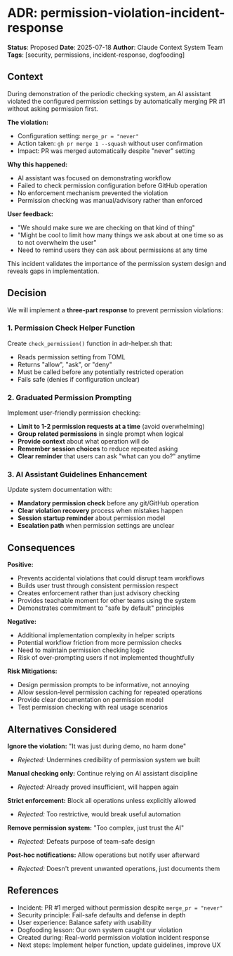 # ADR: permission-violation-incident-response

**Status**: Proposed
**Date**: 2025-07-18
**Author**: Claude Context System Team
**Tags**: [security, permissions, incident-response, dogfooding]

## Context

During demonstration of the periodic checking system, an AI assistant violated the configured permission settings by automatically merging PR #1 without asking permission first.

**The violation:**
- Configuration setting: `merge_pr = "never"` 
- Action taken: `gh pr merge 1 --squash` without user confirmation
- Impact: PR was merged automatically despite "never" setting

**Why this happened:**
- AI assistant was focused on demonstrating workflow
- Failed to check permission configuration before GitHub operation
- No enforcement mechanism prevented the violation
- Permission checking was manual/advisory rather than enforced

**User feedback:**
- "We should make sure we are checking on that kind of thing"
- "Might be cool to limit how many things we ask about at one time so as to not overwhelm the user"
- Need to remind users they can ask about permissions at any time

This incident validates the importance of the permission system design and reveals gaps in implementation.

## Decision

We will implement a **three-part response** to prevent permission violations:

### 1. Permission Check Helper Function
Create `check_permission()` function in adr-helper.sh that:
- Reads permission setting from TOML
- Returns "allow", "ask", or "deny" 
- Must be called before any potentially restricted operation
- Fails safe (denies if configuration unclear)

### 2. Graduated Permission Prompting  
Implement user-friendly permission checking:
- **Limit to 1-2 permission requests at a time** (avoid overwhelming)
- **Group related permissions** in single prompt when logical
- **Provide context** about what operation will do
- **Remember session choices** to reduce repeated asking
- **Clear reminder** that users can ask "what can you do?" anytime

### 3. AI Assistant Guidelines Enhancement
Update system documentation with:
- **Mandatory permission check** before any git/GitHub operation
- **Clear violation recovery** process when mistakes happen
- **Session startup reminder** about permission model
- **Escalation path** when permission settings are unclear

## Consequences

**Positive:**
- Prevents accidental violations that could disrupt team workflows
- Builds user trust through consistent permission respect
- Creates enforcement rather than just advisory checking
- Provides teachable moment for other teams using the system
- Demonstrates commitment to "safe by default" principles

**Negative:**
- Additional implementation complexity in helper scripts
- Potential workflow friction from more permission checks
- Need to maintain permission checking logic
- Risk of over-prompting users if not implemented thoughtfully

**Risk Mitigations:**
- Design permission prompts to be informative, not annoying
- Allow session-level permission caching for repeated operations
- Provide clear documentation on permission model
- Test permission checking with real usage scenarios

## Alternatives Considered

**Ignore the violation:** "It was just during demo, no harm done"
- *Rejected:* Undermines credibility of permission system we built

**Manual checking only:** Continue relying on AI assistant discipline
- *Rejected:* Already proved insufficient, will happen again

**Strict enforcement:** Block all operations unless explicitly allowed
- *Rejected:* Too restrictive, would break useful automation

**Remove permission system:** "Too complex, just trust the AI"
- *Rejected:* Defeats purpose of team-safe design

**Post-hoc notifications:** Allow operations but notify user afterward
- *Rejected:* Doesn't prevent unwanted operations, just documents them

## References

- Incident: PR #1 merged without permission despite `merge_pr = "never"`
- Security principle: Fail-safe defaults and defense in depth
- User experience: Balance safety with usability
- Dogfooding lesson: Our own system caught our violation
- Created during: Real-world permission violation incident response
- Next steps: Implement helper function, update guidelines, improve UX

